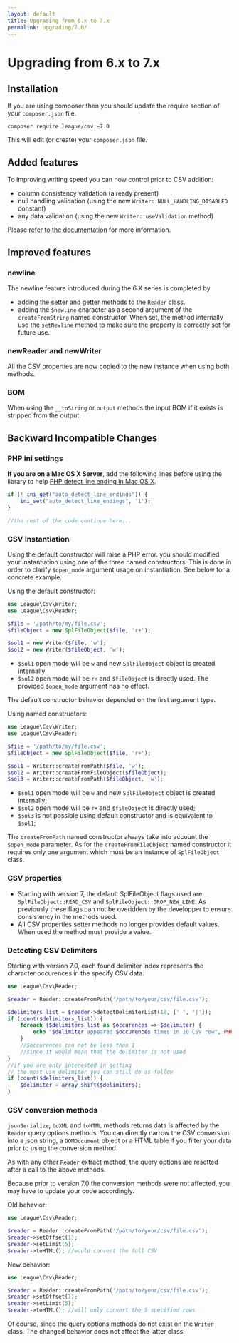 ```yaml
---
layout: default
title: Upgrading from 6.x to 7.x
permalink: upgrading/7.0/
---
```


# Upgrading from 6.x to 7.x

## Installation

If you are using composer then you should update the require section of your `composer.json` file.

~~~
composer require league/csv:~7.0
~~~

This will edit (or create) your `composer.json` file.

## Added features

To improving writing speed you can now control prior to CSV addition:

- column consistency validation (already present)
- null handling validation (using the new `Writer::NULL_HANDLING_DISABLED` constant)
- any data validation (using the new `Writer::useValidation` method)

Please [refer to the documentation](/inserting/) for more information.

## Improved features

### newline

The newline feature introduced during the 6.X series is completed by

- adding the setter and getter methods to the `Reader` class.
- adding the `$newline` character as a second argument of the `createFromString` named constructor. When set, the method internally use the `setNewline` method to make sure the property is correctly set for future use.

### newReader and newWriter

All the CSV properties are now copied to the new instance when using both methods.

### BOM

When using the `__toString` or `output` methods the input BOM if it exists is stripped from the output.

## Backward Incompatible Changes

### PHP ini settings

**If you are on a Mac OS X Server**, add the following lines before using the library to help [PHP detect line ending in Mac OS X](http://php.net/manual/en/function.fgetcsv.php#refsect1-function.fgetcsv-returnvalues).

~~~php
if (! ini_get("auto_detect_line_endings")) {
    ini_set("auto_detect_line_endings", '1');
}

//the rest of the code continue here...
~~~

### CSV Instantiation

Using the default constructor will raise a PHP error. you should modified your instantiation using one of the three named constructors. This is done in order to clarify `$open_mode` argument usage on instantiation. See below for a concrete example.

Using the default constructor:

~~~php
use League\Csv\Writer;
use League\Csv\Reader;

$file = '/path/to/my/file.csv';
$fileObject = new SplFileObject($file, 'r+');

$sol1 = new Writer($file, 'w');
$sol2 = new Writer($fileObject, 'w');
~~~

- `$sol1` open mode will be `w` and new `SplFileObject` object is created internally
- `$sol2` open mode will be `r+` and `$fileObject` is directly used. The provided `$open_mode` argument has no effect.

The default constructor behavior depended on the first argument type.

Using named constructors:

~~~php
use League\Csv\Writer;
use League\Csv\Reader;

$file = '/path/to/my/file.csv';
$fileObject = new SplFileObject($file, 'r+');

$sol1 = Writer::createFromPath($file, 'w');
$sol2 = Writer::createFromFileObject($fileObject);
$sol3 = Writer::createFromPath($fileObject, 'w');
~~~

- `$sol1` open mode will be `w` and new `SplFileObject` object is created internally;
- `$sol2` open mode will be `r+` and `$fileObject` is directly used;
- `$sol3` is not possible using default constructor and is equivalent to `$sol1`;

The `createFromPath` named constructor always take into account the `$open_mode` parameter. As for the `createFromFileObject` named constructor it requires only one argument which must be an instance of `SplFileObject` class.

### CSV properties

- Starting with version 7, the default SplFileObject flags used are `SplFileObject::READ_CSV` and `SplFileObject::DROP_NEW_LINE`. As previously these flags can not be overidden by the developper to ensure consistency in the methods used.
- All CSV properties setter methods no longer provides default values. When used the method must provide a value.

### Detecting CSV Delimiters

Starting with version 7.0, each found delimiter index represents the character occurences in the specify CSV data.

~~~php
use League\Csv\Reader;

$reader = Reader::createFromPath('/path/to/your/csv/file.csv');

$delimiters_list = $reader->detectDelimiterList(10, [' ', '|']);
if (count($delimiters_list)) {
	foreach ($delimiters_list as $occurences => $delimiter) {
		echo "$delimiter appeared $occurences times in 10 CSV row", PHP_EOL;
	}
	//$occurences can not be less than 1
	//since it would mean that the delimiter is not used
}
//if you are only interested in getting
// the most use delimiter you can still do as follow
if (count($delimiters_list)) {
	$delimiter = array_shift($delimiters);
}
~~~

### CSV conversion methods

`jsonSerialize`, `toXML` and `toHTML` methods returns data is affected by the `Reader` query options methods. You can directly narrow the CSV conversion into a json string, a `DOMDocument` object or a HTML table if you filter your data prior to using the conversion method.

As with any other `Reader` extract method, the query options are resetted after a call to the above methods.

Because prior to version 7.0 the conversion methods were not affected, you may have to update your code accordingly.

Old behavior:

~~~php
use League\Csv\Reader;

$reader = Reader::createFromPath('/path/to/your/csv/file.csv');
$reader->setOffset(1);
$reader->setLimit(5);
$reader->toHTML(); //would convert the full CSV
~~~

New behavior:

~~~php
use League\Csv\Reader;

$reader = Reader::createFromPath('/path/to/your/csv/file.csv');
$reader->setOffset(1);
$reader->setLimit(5);
$reader->toHTML(); //will only convert the 5 specified rows
~~~

Of course, since the query options methods do not exist on the `Writer` class. The changed behavior does not affect the latter class.
